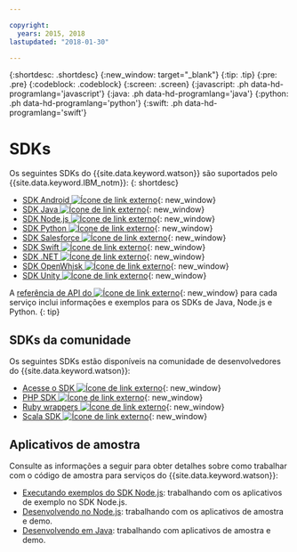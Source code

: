 ```yaml
---

copyright:
  years: 2015, 2018
lastupdated: "2018-01-30"

---
```


{:shortdesc: .shortdesc}
{:new_window: target="_blank"}
{:tip: .tip}
{:pre: .pre}
{:codeblock: .codeblock}
{:screen: .screen}
{:javascript: .ph data-hd-programlang='javascript'}
{:java: .ph data-hd-programlang='java'}
{:python: .ph data-hd-programlang='python'}
{:swift: .ph data-hd-programlang='swift'}

# SDKs

Os seguintes SDKs do {{site.data.keyword.watson}} são suportados pelo {{site.data.keyword.IBM_notm}}:
{: shortdesc}

* [SDK Android ![Ícone de link externo](../../icons/launch-glyph.svg "Ícone de link externo")](https://github.com/watson-developer-cloud/android-sdk){: new_window}
* [SDK Java ![Ícone de link externo](../../icons/launch-glyph.svg "Ícone de link externo")](https://github.com/watson-developer-cloud/java-sdk){: new_window}
* [SDK Node.js ![Ícone de link externo](../../icons/launch-glyph.svg "Ícone de link externo")](https://github.com/watson-developer-cloud/node-sdk){: new_window}
* [SDK Python ![Ícone de link externo](../../icons/launch-glyph.svg "Ícone de link externo")](https://github.com/watson-developer-cloud/python-sdk){: new_window}
* [SDK Salesforce ![Ícone de link externo](../../icons/launch-glyph.svg "Ícone de link externo")](https://github.com/watson-developer-cloud/salesforce-sdk){: new_window}
* [SDK Swift ![Ícone de link externo](../../icons/launch-glyph.svg "Ícone de link externo")](https://github.com/watson-developer-cloud/swift-sdk){: new_window}
* [SDK .NET ![Ícone de link externo](../../icons/launch-glyph.svg "Ícone de link externo")](https://github.com/watson-developer-cloud/dotnet-standard-sdk){: new_window}
* [SDK OpenWhisk ![Ícone de link externo](../../icons/launch-glyph.svg "Ícone de link externo")](https://github.com/watson-developer-cloud/openwhisk-sdk/){: new_window}
* [SDK Unity ![Ícone de link externo](../../icons/launch-glyph.svg "Ícone de link externo")](https://github.com/watson-developer-cloud/unity-sdk){: new_window}

A [referência de API do ![Ícone de link externo](../../icons/launch-glyph.svg "Ícone de link externo")](https://{DomainName}/developer/watson/documentation){: new_window} para cada serviço inclui informações e exemplos para os SDKs de Java, Node.js e Python.
{: tip}

## SDKs da comunidade

Os seguintes SDKs estão disponíveis na comunidade de desenvolvedores do {{site.data.keyword.watson}}:

* [Acesse o SDK ![Ícone de link externo](../../icons/launch-glyph.svg "Ícone de link externo")](https://github.com/liviosoares/go-watson-sdk){: new_window}
* [PHP SDK ![Ícone de link externo](../../icons/launch-glyph.svg "Ícone de link externo")](https://github.com/CognitiveBuild/WatsonPHPSDK){: new_window}
* [Ruby wrappers ![Ícone de link externo](../../icons/launch-glyph.svg "Ícone de link externo")](https://github.com/IcaliaLabs?utf8=%E2%9C%93&q=watson&type=&language=ruby){: new_window}
* [Scala SDK ![Ícone de link externo](../../icons/launch-glyph.svg "Ícone de link externo")](https://github.com/kane77/scala-sdk){: new_window}

## Aplicativos de amostra

Consulte as informações a seguir para obter detalhes sobre como trabalhar com o código de amostra para serviços do {{site.data.keyword.watson}}:

* [Executando exemplos do SDK Node.js](/docs/services/watson/running-node-examples.html): trabalhando com os aplicativos de exemplo no SDK Node.js.
* [Desenvolvendo no Node.js](/docs/services/watson/developing-nodejs.html): trabalhando com os aplicativos de amostra e demo.
* [Desenvolvendo em Java](/docs/services/watson/developing-java.html): trabalhando com aplicativos de amostra e demo.
